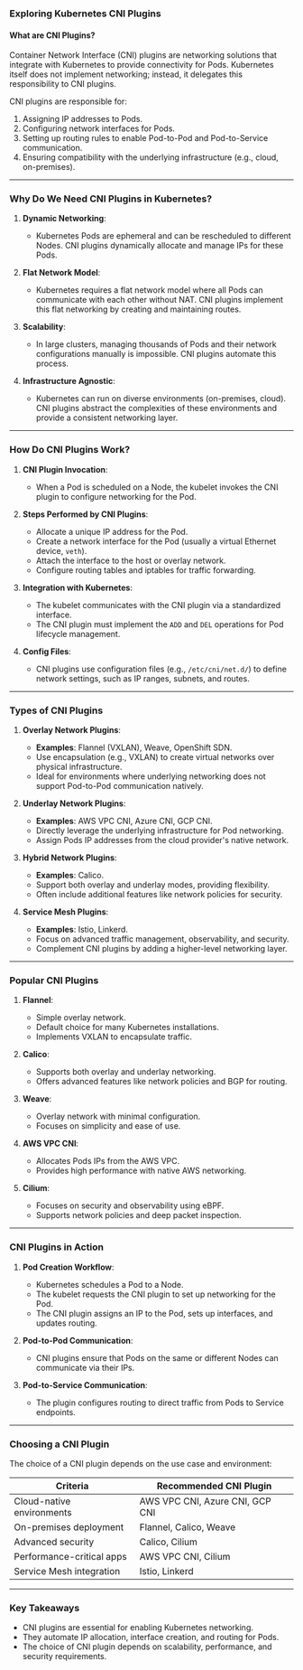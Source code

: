 ### **Exploring Kubernetes CNI Plugins**

#### **What are CNI Plugins?**
Container Network Interface (CNI) plugins are networking solutions that integrate with Kubernetes to provide connectivity for Pods. Kubernetes itself does not implement networking; instead, it delegates this responsibility to CNI plugins.

CNI plugins are responsible for:
1. Assigning IP addresses to Pods.
2. Configuring network interfaces for Pods.
3. Setting up routing rules to enable Pod-to-Pod and Pod-to-Service communication.
4. Ensuring compatibility with the underlying infrastructure (e.g., cloud, on-premises).

---

### **Why Do We Need CNI Plugins in Kubernetes?**

1. **Dynamic Networking**:
   - Kubernetes Pods are ephemeral and can be rescheduled to different Nodes. CNI plugins dynamically allocate and manage IPs for these Pods.

2. **Flat Network Model**:
   - Kubernetes requires a flat network model where all Pods can communicate with each other without NAT. CNI plugins implement this flat networking by creating and maintaining routes.

3. **Scalability**:
   - In large clusters, managing thousands of Pods and their network configurations manually is impossible. CNI plugins automate this process.

4. **Infrastructure Agnostic**:
   - Kubernetes can run on diverse environments (on-premises, cloud). CNI plugins abstract the complexities of these environments and provide a consistent networking layer.

---

### **How Do CNI Plugins Work?**

1. **CNI Plugin Invocation**:
   - When a Pod is scheduled on a Node, the kubelet invokes the CNI plugin to configure networking for the Pod.

2. **Steps Performed by CNI Plugins**:
   - Allocate a unique IP address for the Pod.
   - Create a network interface for the Pod (usually a virtual Ethernet device, `veth`).
   - Attach the interface to the host or overlay network.
   - Configure routing tables and iptables for traffic forwarding.

3. **Integration with Kubernetes**:
   - The kubelet communicates with the CNI plugin via a standardized interface.
   - The CNI plugin must implement the `ADD` and `DEL` operations for Pod lifecycle management.

4. **Config Files**:
   - CNI plugins use configuration files (e.g., `/etc/cni/net.d/`) to define network settings, such as IP ranges, subnets, and routes.

---

### **Types of CNI Plugins**

1. **Overlay Network Plugins**:
   - **Examples**: Flannel (VXLAN), Weave, OpenShift SDN.
   - Use encapsulation (e.g., VXLAN) to create virtual networks over physical infrastructure.
   - Ideal for environments where underlying networking does not support Pod-to-Pod communication natively.

2. **Underlay Network Plugins**:
   - **Examples**: AWS VPC CNI, Azure CNI, GCP CNI.
   - Directly leverage the underlying infrastructure for Pod networking.
   - Assign Pods IP addresses from the cloud provider's native network.

3. **Hybrid Network Plugins**:
   - **Examples**: Calico.
   - Support both overlay and underlay modes, providing flexibility.
   - Often include additional features like network policies for security.

4. **Service Mesh Plugins**:
   - **Examples**: Istio, Linkerd.
   - Focus on advanced traffic management, observability, and security.
   - Complement CNI plugins by adding a higher-level networking layer.

---

### **Popular CNI Plugins**

1. **Flannel**:
   - Simple overlay network.
   - Default choice for many Kubernetes installations.
   - Implements VXLAN to encapsulate traffic.

2. **Calico**:
   - Supports both overlay and underlay networking.
   - Offers advanced features like network policies and BGP for routing.

3. **Weave**:
   - Overlay network with minimal configuration.
   - Focuses on simplicity and ease of use.

4. **AWS VPC CNI**:
   - Allocates Pods IPs from the AWS VPC.
   - Provides high performance with native AWS networking.

5. **Cilium**:
   - Focuses on security and observability using eBPF.
   - Supports network policies and deep packet inspection.

---

### **CNI Plugins in Action**

1. **Pod Creation Workflow**:
   - Kubernetes schedules a Pod to a Node.
   - The kubelet requests the CNI plugin to set up networking for the Pod.
   - The CNI plugin assigns an IP to the Pod, sets up interfaces, and updates routing.

2. **Pod-to-Pod Communication**:
   - CNI plugins ensure that Pods on the same or different Nodes can communicate via their IPs.

3. **Pod-to-Service Communication**:
   - The plugin configures routing to direct traffic from Pods to Service endpoints.

---

### **Choosing a CNI Plugin**

The choice of a CNI plugin depends on the use case and environment:

| **Criteria**                | **Recommended CNI Plugin**   |
|-----------------------------|-----------------------------|
| Cloud-native environments    | AWS VPC CNI, Azure CNI, GCP CNI |
| On-premises deployment       | Flannel, Calico, Weave       |
| Advanced security            | Calico, Cilium              |
| Performance-critical apps    | AWS VPC CNI, Cilium         |
| Service Mesh integration     | Istio, Linkerd              |

---

### **Key Takeaways**
- CNI plugins are essential for enabling Kubernetes networking.
- They automate IP allocation, interface creation, and routing for Pods.
- The choice of CNI plugin depends on scalability, performance, and security requirements.

